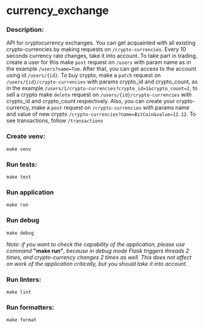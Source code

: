 # currency_exchange

### Description:
API for cryptocurrency exchanges.
You can get acquainted with all existing crypto-currencies
by making requests on `/crypto-currencies`. 
Every 10 seconds currency rate changes, take it into account.
To take part in trading, create a user for this make 
`post` request on `/users` 
with param name as in the example 
`/users?name=Tom`. After that, you can get access to 
the account using id `/users/{id}`. To buy crypto,
make a `patch` request on 
`/users/{id}/crypto-currencies` with params 
crypto_id and crypto_count, as in the example 
`/users/1/crypto-currencies?crypto_id=1&crypto_count=2`, 
to sell a crypto make `delete` request 
on `/users/{id}/crypto-currencies` with 
crypto_id and crypto_count respectively. Also, you can 
create your crypto-currency, make a `post` request
on `/crypto-currencies` with params name and value of new crypto `/crypto-currencies?name=BitCoin&value=12.12`.
To see transactions, follow `/transactions`


### Create venv:
    make venv

### Run tests:
    make test

### Run application
    make run

### Run debug
    make debug
_Note: if you want to check the capability of the application, please use command_ __"make run"__, _because
in debug mode Flask triggers threads 2 times, and crypto-currency changes 2 times as well. This does not 
affect on work of the application critically, but you should take it into account._

### Run linters:
    make lint

### Run formatters:
    make format